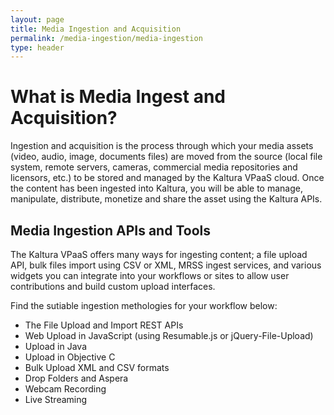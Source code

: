 ```yaml
---
layout: page
title: Media Ingestion and Acquisition
permalink: /media-ingestion/media-ingestion
type: header
---
```


# What is Media Ingest and Acquisition?
Ingestion and acquisition is the process through which your media assets (video, audio, image, documents files) are moved from the source (local file system, remote servers, cameras, commercial media repositories and licensors, etc.) to be stored and managed by the Kaltura VPaaS cloud. Once the content has been ingested into Kaltura, you will be able to manage, manipulate, distribute, monetize and share the asset using the Kaltura APIs.

## Media Ingestion APIs and Tools
The Kaltura VPaaS offers many ways for ingesting content; a file upload API, bulk files import using CSV or XML, MRSS ingest services, and various widgets you can integrate into your workflows or sites to allow user contributions and build custom upload interfaces.

Find the sutiable ingestion methologies for your workflow below:
* The File Upload and Import REST APIs
 * Web Upload in JavaScript (using Resumable.js or jQuery-File-Upload)
 * Upload in Java
 * Upload in Objective C
* Bulk Upload XML and CSV formats
* Drop Folders and Aspera
* Webcam Recording
* Live Streaming

